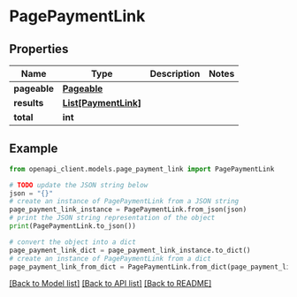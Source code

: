 # PagePaymentLink


## Properties

Name | Type | Description | Notes
------------ | ------------- | ------------- | -------------
**pageable** | [**Pageable**](Pageable.md) |  | 
**results** | [**List[PaymentLink]**](PaymentLink.md) |  | 
**total** | **int** |  | 

## Example

```python
from openapi_client.models.page_payment_link import PagePaymentLink

# TODO update the JSON string below
json = "{}"
# create an instance of PagePaymentLink from a JSON string
page_payment_link_instance = PagePaymentLink.from_json(json)
# print the JSON string representation of the object
print(PagePaymentLink.to_json())

# convert the object into a dict
page_payment_link_dict = page_payment_link_instance.to_dict()
# create an instance of PagePaymentLink from a dict
page_payment_link_from_dict = PagePaymentLink.from_dict(page_payment_link_dict)
```
[[Back to Model list]](../README.md#documentation-for-models) [[Back to API list]](../README.md#documentation-for-api-endpoints) [[Back to README]](../README.md)



